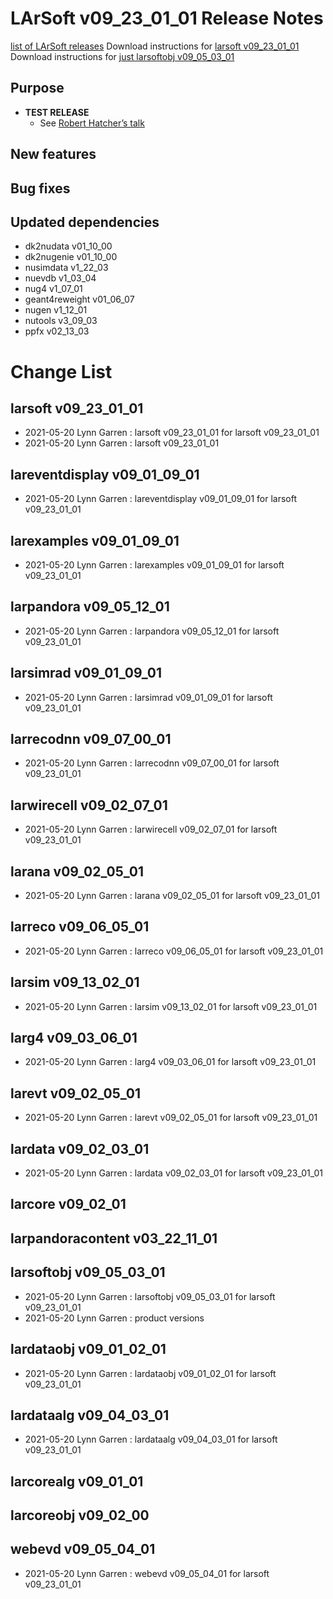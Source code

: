 LArSoft v09_23_01_01 Release Notes
=============================================================================

[list of LArSoft releases](LArSoft_release_list)
Download instructions for [larsoft v09_23_01_01](http://scisoft.fnal.gov/scisoft/bundles/larsoft/v09_23_01_01/larsoft-v09_23_01_01.html)
Download instructions for [just larsoftobj v09_05_03_01](http://scisoft.fnal.gov/scisoft/bundles/larsoftobj/v09_05_03_01/larsoftobj-v09_05_03_01.html)

Purpose
--------------------

-   **TEST RELEASE**
    -   See [Robert Hatcher’s talk](https://indico.fnal.gov/event/49181/contributions/215615/attachments/143090/180968/GENIE_v3_02_00_preparation.pdf)

New features
------------------------------

Bug fixes
------------------------

Updated dependencies
----------------------------------------------

-   dk2nudata v01_10_00
-   dk2nugenie v01_10_00
-   nusimdata v1_22_03
-   nuevdb v1_03_04
-   nug4 v1_07_01
-   geant4reweight v01_06_07
-   nugen v1_12_01
-   nutools v3_09_03
-   ppfx v02_13_03

Change List
============================

larsoft v09_23_01_01
-------------------------------------------------

-   2021-05-20 Lynn Garren : larsoft v09_23_01_01 for larsoft v09_23_01_01
-   2021-05-20 Lynn Garren : larsoft v09_23_01_01

lareventdisplay v09_01_09_01
-----------------------------------------------------------------

-   2021-05-20 Lynn Garren : lareventdisplay v09_01_09_01 for larsoft v09_23_01_01

larexamples v09_01_09_01
---------------------------------------------------------

-   2021-05-20 Lynn Garren : larexamples v09_01_09_01 for larsoft v09_23_01_01

larpandora v09_05_12_01
-------------------------------------------------------

-   2021-05-20 Lynn Garren : larpandora v09_05_12_01 for larsoft v09_23_01_01

larsimrad v09_01_09_01
-----------------------------------------------------

-   2021-05-20 Lynn Garren : larsimrad v09_01_09_01 for larsoft v09_23_01_01

larrecodnn v09_07_00_01
-------------------------------------------------------

-   2021-05-20 Lynn Garren : larrecodnn v09_07_00_01 for larsoft v09_23_01_01

larwirecell v09_02_07_01
---------------------------------------------------------

-   2021-05-20 Lynn Garren : larwirecell v09_02_07_01 for larsoft v09_23_01_01

larana v09_02_05_01
-----------------------------------------------

-   2021-05-20 Lynn Garren : larana v09_02_05_01 for larsoft v09_23_01_01

larreco v09_06_05_01
-------------------------------------------------

-   2021-05-20 Lynn Garren : larreco v09_06_05_01 for larsoft v09_23_01_01

larsim v09_13_02_01
-----------------------------------------------

-   2021-05-20 Lynn Garren : larsim v09_13_02_01 for larsoft v09_23_01_01

larg4 v09_03_06_01
---------------------------------------------

-   2021-05-20 Lynn Garren : larg4 v09_03_06_01 for larsoft v09_23_01_01

larevt v09_02_05_01
-----------------------------------------------

-   2021-05-20 Lynn Garren : larevt v09_02_05_01 for larsoft v09_23_01_01

lardata v09_02_03_01
-------------------------------------------------

-   2021-05-20 Lynn Garren : lardata v09_02_03_01 for larsoft v09_23_01_01

larcore v09_02_01
------------------------------------------

larpandoracontent v03_22_11_01
---------------------------------------------------------------------

larsoftobj v09_05_03_01
-------------------------------------------------------

-   2021-05-20 Lynn Garren : larsoftobj v09_05_03_01 for larsoft v09_23_01_01
-   2021-05-20 Lynn Garren : product versions

lardataobj v09_01_02_01
-------------------------------------------------------

-   2021-05-20 Lynn Garren : lardataobj v09_01_02_01 for larsoft v09_23_01_01

lardataalg v09_04_03_01
-------------------------------------------------------

-   2021-05-20 Lynn Garren : lardataalg v09_04_03_01 for larsoft v09_23_01_01

larcorealg v09_01_01
------------------------------------------------

larcoreobj v09_02_00
------------------------------------------------

webevd v09_05_04_01
-----------------------------------------------

-   2021-05-20 Lynn Garren : webevd v09_05_04_01 for larsoft v09_23_01_01
